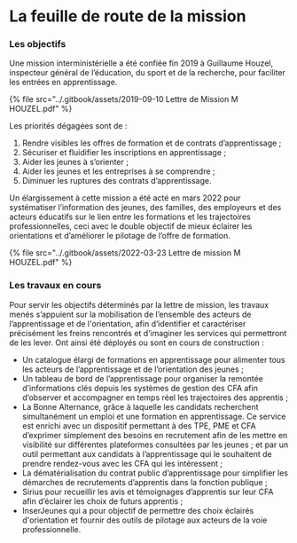 # La feuille de route de la mission

### Les o**bjectifs**

Une mission interministérielle a été confiée fin 2019 à Guillaume Houzel, inspecteur général de l’éducation, du sport et de la recherche, pour faciliter les entrées en apprentissage.&#x20;

{% file src="../.gitbook/assets/2019-09-10 Lettre de Mission M HOUZEL.pdf" %}

Les priorités dégagées sont de :&#x20;

1. Rendre visibles les offres de formation et de contrats d’apprentissage ;&#x20;
2. Sécuriser et fluidifier les inscriptions en apprentissage ;&#x20;
3. Aider les jeunes à s’orienter ;&#x20;
4. Aider les jeunes et les entreprises à se comprendre ;&#x20;
5. Diminuer les ruptures des contrats d’apprentissage.

Un élargissement à cette mission a été acté en mars 2022 pour systématiser l’information des jeunes, des familles, des employeurs et des acteurs éducatifs sur le lien entre les formations et les trajectoires professionnelles, ceci avec le double objectif de mieux éclairer les orientations et d’améliorer le pilotage de l’offre de formation.

{% file src="../.gitbook/assets/2022-03-23 Lettre de mission M HOUZEL.pdf" %}

### Les travaux en cours

Pour servir les objectifs déterminés par la lettre de mission, les travaux menés s’appuient sur la mobilisation de l’ensemble des acteurs de l’apprentissage et de l'orientation, afin d’identifier et caractériser précisément les freins rencontrés et d’imaginer les services qui permettront de les lever. Ont ainsi été déployés ou sont en cours de construction :&#x20;

* Un catalogue élargi de formations en apprentissage pour alimenter tous les acteurs de l’apprentissage et de l’orientation des jeunes ;
* Un tableau de bord de l’apprentissage pour organiser la remontée d’informations clés depuis les systèmes de gestion des CFA afin d’observer et accompagner en temps réel les trajectoires des apprentis ;
* La Bonne Alternance, grâce à laquelle les candidats recherchent simultanément un emploi et une formation en apprentissage. Ce service est enrichi avec un dispositif permettant à des TPE, PME et CFA d’exprimer simplement des besoins en recrutement afin de les mettre en visibilité sur différentes plateformes consultées par les jeunes ; et par un outil permettant aux candidats à l’apprentissage qui le souhaitent de prendre rendez-vous avec les CFA qui les intéressent ;
* La dématérialisation du contrat public d’apprentissage pour simplifier les démarches de recrutements d’apprentis dans la fonction publique ;
* Sirius pour recueillir les avis et témoignages d’apprentis sur leur CFA afin d’éclairer les choix de futurs apprentis ;
* InserJeunes qui a pour objectif de permettre des choix éclairés d'orientation et fournir des outils de pilotage aux acteurs de la voie professionnelle.



